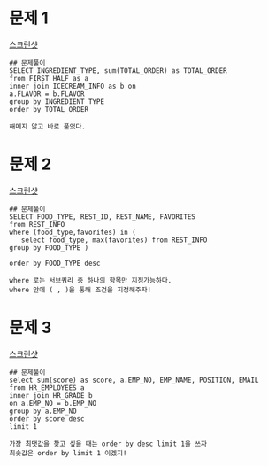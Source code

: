  # 문제 1

[스크린샷](./스크린샷/5주차%20문제%201.png)
 ``` 
 ## 문제풀이
SELECT INGREDIENT_TYPE, sum(TOTAL_ORDER) as TOTAL_ORDER
from FIRST_HALF as a
inner join ICECREAM_INFO as b on
a.FLAVOR = b.FLAVOR
group by INGREDIENT_TYPE
order by TOTAL_ORDER
 ``` 

 ``` 
해메지 않고 바로 풀었다. 
 ``` 

# 문제 2

[스크린샷](./스크린샷/5주차%20문제%202.png)
 ``` 
 ## 문제풀이
SELECT FOOD_TYPE, REST_ID, REST_NAME, FAVORITES
from REST_INFO
where (food_type,favorites) in (
    select food_type, max(favorites) from REST_INFO 
group by FOOD_TYPE )
    
order by FOOD_TYPE desc
 ``` 

 ``` 
where 로는 서브쿼리 중 하나의 항목만 지정가능하다.
where 안에 ( , )을 통해 조건을 지정해주자!
 ``` 


# 문제 3
[스크린샷](./스크린샷/5주차%20문제%203.png)

 ``` 
 ## 문제풀이
select sum(score) as score, a.EMP_NO, EMP_NAME, POSITION, EMAIL
from HR_EMPLOYEES a
inner join HR_GRADE b
on a.EMP_NO = b.EMP_NO
group by a.EMP_NO 
order by score desc
limit 1
 ``` 

 ``` 
가장 최댓값을 찾고 싶을 때는 order by desc limit 1을 쓰자
최솟값은 order by limit 1 이겠지!
 ``` 
